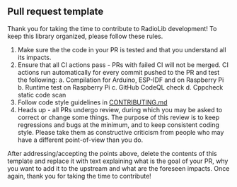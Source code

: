 ## Pull request template
Thank you for taking the time to contribute to RadioLib development!
To keep this library organized, please follow these rules.

1. Make sure the the code in your PR is tested and that you understand all its impacts.
2. Ensure that all CI actions pass - PRs with failed CI will not be merged. CI actions run automatically for every commit pushed to the PR and test the following:
  a. Compilation for Arduino, ESP-IDF and on Raspberry Pi
  b. Runtime test on Raspberry Pi
  c. GitHub CodeQL check
  d. Cppcheck static code scan
3. Follow code style guidelines in [CONTRIBUTING.md](https://github.com/jgromes/RadioLib/blob/master/CONTRIBUTING.md)
4. Heads up - all PRs undergo review, during which you may be asked to correct or change some things. The purpose of this review is to keep regressions and bugs at the minimum, and to keep consistent coding style. Please take them as constructive criticism from people who may have a different point-of-view than you do.

After addressing/accepting the points above, delete the contents of this template and replace it with text explaining what is the goal of your PR, why you want to add it to the upstream and what are the foreseen impacts. Once again, thank you for taking the time to contribute!
